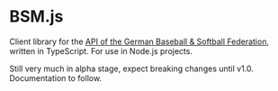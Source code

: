 # BSM.js

Client library for the [API of the German Baseball & Softball Federation](https://bsm.baseball-softball.de/api_docs), written in TypeScript. For use in Node.js projects.

Still very much in alpha stage, expect breaking changes until v1.0. Documentation to follow.